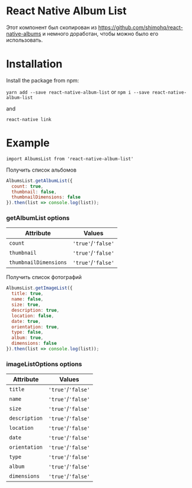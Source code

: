 # React Native Album List

Этот компонент был скопирован из https://github.com/shimohq/react-native-albums и немного доработан, чтобы можно было его использовать.

# Installation

Install the package from npm:

`yarn add --save react-native-album-list` or `npm i --save react-native-album-list`

and

`react-native link`

# Example

`import AlbumsList from 'react-native-album-list'`

Получить список альбомов

```js
AlbumsList.getAlbumList({
  count: true,
  thumbnail: false,
  thumbnailDimensions: false
}).then(list => console.log(list));
```

### getAlbumList options

| Attribute             | Values             |
| --------------------- | ------------------ |
| `count`               | `'true'`/`'false'` |
| `thumbnail`           | `'true'`/`'false'` |
| `thumbnailDimensions` | `'true'`/`'false'` |

Получить список фотографий

```js
AlbumsList.getImageList({
  title: true,
  name: false,
  size: true,
  description: true,
  location: false,
  date: true,
  orientation: true,
  type: false,
  album: true,
  dimensions: false
}).then(list => console.log(list));
```

### imageListOptions options

| Attribute     | Values             |
| ------------- | ------------------ |
| `title`       | `'true'`/`'false'` |
| `name`        | `'true'`/`'false'` |
| `size`        | `'true'`/`'false'` |
| `description` | `'true'`/`'false'` |
| `location`    | `'true'`/`'false'` |
| `date`        | `'true'`/`'false'` |
| `orientation` | `'true'`/`'false'` |
| `type`        | `'true'`/`'false'` |
| `album`       | `'true'`/`'false'` |
| `dimensions`  | `'true'`/`'false'` |
